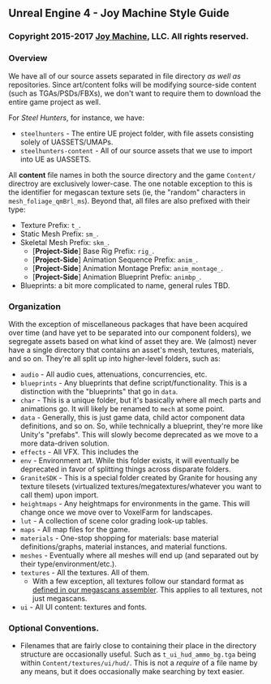 ## Unreal Engine 4 - Joy Machine Style Guide
### Copyright 2015-2017 [Joy Machine](https://joy-machine.com), LLC. All rights reserved.

### Overview
We have all of our source assets separated in file directory *as well as* repositories. Since art/content folks will be modifying source-side content (such as TGAs/PSDs/FBXs), we don't want to require them to download the entire game project as well.

For *Steel Hunters*, for instance, we have: 
 - `steelhunters` - The entire UE project folder, with file assets consisting solely of UASSETS/UMAPs.
 - `steelhunters-content` - All of our source assets that we use to import into UE as UASSETS.

All **content** file names in both the source directory and the game `Content/` directroy are exclusively lower-case. The one notable exception to this is the identifier for megascan texture sets (ie, the "random" characters in `mesh_foliage_qmBrl_ms`). Beyond that, all files are also prefixed with their type:
* Texture Prefix: `t_`.
* Static Mesh Prefix: `sm_`.
* Skeletal Mesh Prefix: `skm_`.
   - [**Project-Side**] Base Rig Prefix: `rig_`.
   - [**Project-Side**] Animation Sequence Prefix: `anim_`.
   - [**Project-Side**] Animation Montage Prefix: `anim_montage_`.
   - [**Project-Side**] Animation Blueprint Prefix: `animbp_`.
* Blueprints: a bit more complicated to name, general rules TBD.

### Organization
With the exception of miscellaneous packages that have been acquired over time (and have yet to be separated into our component folders), we segregate assets based on what kind of asset they are. We (almost) never have a single directory that contains an asset's mesh, textures, materials, and so on. They're all split up into higher-level folders, such as:
 - `audio` - All audio cues, attenuations, concurrencies, etc.
 - `blueprints` - Any blueprints that define script/functionality. This is a distinction with the "blueprints" that go in `data`.
 - `char` - This is a unique folder, but it's basically where all mech parts and animations go. It will likely be renamed to `mech` at some point.
 - `data` - Generally, this is just game data, child actor component data definitions, and so on. So, while technically a blueprint, they're more like Unity's "prefabs". This will slowly become deprecated as we move to a more data-driven solution.
 - `effects` - All VFX. This includes the 
 - `env` - Environment art. While this folder exists, it will eventually be deprecated in favor of splitting things across disparate folders.
 - `GraniteSDK` - This is a special folder created by Granite for housing any texture tilesets (virtualized textures/megatextures/whatever you want to call them) upon import.
 - `heightmaps` - Any heightmaps for environments in the game. This will change once we move over to VoxelFarm for landscapes.
 - `lut` - A collection of scene color grading look-up tables.
 - `maps` - All map files for the game.
 - `materials` - One-stop shopping for materials: base material definitions/graphs, material instances, and material functions.
 - `meshes` - Eventually where all meshes will end up (and separated out by their type/environment/etc.).
 - `textures` - All the textures. All of them.
   - With a few exception, all textures follow our standard format as [defined in our megascans assembler](https://github.com/joymachinegames/joymachine-public/tree/master/tools/megascan-assembler). This applies to all textures, not just megascans.
 - `ui` - All UI content: textures and fonts. 

### Optional Conventions.
- Filenames that are fairly close to containing their place in the directory structure are occasionally useful. Such as `t_ui_hud_ammo_bg.tga` being within `Content/textures/ui/hud/`. This is not a *require* of a file name by any means, but it does occasionally make searching by text easier.
